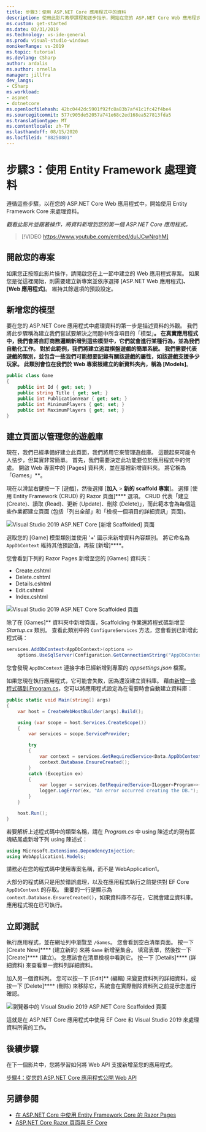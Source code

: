 ```yaml
---
title: 步驟3：使用 ASP.NET Core 應用程式中的資料
description: 使用此影片教學課程和逐步指示，開始在您的 ASP.NET Core Web 應用程式中使用 Entity Framework Core 處理資料。
ms.custom: get-started
ms.date: 03/31/2019
ms.technology: vs-ide-general
ms.prod: visual-studio-windows
monikerRange: vs-2019
ms.topic: tutorial
ms.devlang: CSharp
author: ardalis
ms.author: ornella
manager: jillfra
dev_langs:
- CSharp
ms.workload:
- aspnet
- dotnetcore
ms.openlocfilehash: 42bc0442dc5901f92fc8a83b7af41c1fc42f4be4
ms.sourcegitcommit: 577c905de52057a741e68c2ed168ea527813fda5
ms.translationtype: MT
ms.contentlocale: zh-TW
ms.lasthandoff: 08/15/2020
ms.locfileid: "88250801"
---
```

# <a name="step-3-work-with-data-using-entity-framework"></a>步驟3：使用 Entity Framework 處理資料

遵循這些步驟，以在您的 ASP.NET Core Web 應用程式中，開始使用 Entity Framework Core 來處理資料。

_觀看此影片並跟著操作，將資料新增到您的第一個 ASP.NET Core 應用程式。_

> [!VIDEO https://www.youtube.com/embed/dulJCwNrqhM]

## <a name="open-your-project"></a>開啟您的專案

如果您正按照此影片操作，請開啟您在上一節中建立的 Web 應用程式專案。 如果您是從這裡開始，則需要建立新專案並依序選擇 [ASP.NET Web 應用程式]****、[Web 應用程式]****。 維持其餘選項的預設設定。

## <a name="add-your-model"></a>新增您的模型

要在您的 ASP.NET Core 應用程式中處理資料的第一步是描述資料的外觀。 我們將此步驟稱為建立我們嘗試要解決之問題中所含項目的「模型」**。 在真實應用程式中，我們會將自訂商務邏輯新增到這些模型中，它們就會進行某種行為，並為我們自動化工作。 對於此範例，我們將建立追蹤棋盤遊戲的簡單系統。 我們需要代表遊戲的類別，並包含一些我們可能想要記錄有關該遊戲的屬性，如該遊戲支援多少玩家。 此類別會位在我們於 Web 專案根建立的新資料夾內，稱為 [Models]**。

```csharp
public class Game
{
    public int Id { get; set; }
    public string Title { get; set; }
    public int PublicationYear { get; set; }
    public int MinimumPlayers { get; set; }
    public int MaximumPlayers { get; set; }
}
```

## <a name="create-the-pages-to-manage-your-game-library"></a>建立頁面以管理您的遊戲庫

現在，我們已經準備好建立此頁面，我們將用它來管理遊戲庫。 這聽起來可能令人怯步，但其實非常簡單。 首先，我們需要決定此功能要位於應用程式中的何處。 開啟 Web 專案中的 [Pages] 資料夾，並在那裡新增資料夾。 將它稱為「Games」**。

現在以滑鼠右鍵按一下 [遊戲]，然後選擇 [**加入**  >  **新的 scaffold 專案**]。 選擇 [使用 Entity Framework (CRUD) 的 Razor 頁面]**** 選項。 CRUD 代表「建立 (Create)、讀取 (Read)、更新 (Update)、刪除 (Delete)」，而此範本會為每個這些作業都建立頁面 (包括「列出全部」和「檢視一個項目的詳細資訊」頁面)。

![Visual Studio 2019 ASP.NET Core [新增 Scaffolded] 頁面](media/vs-2019/vs2019-add-scaffold.png)

選取您的 [Game] 模型類別並使用 '+' 圖示來新增資料內容類別。 將它命名為 `AppDbContext` 維持其他預設值，再按 [新增]****。

您會看到下列的 Razor Pages 新增至您的 [Games] 資料夾：

- Create.cshtml
- Delete.cshtml
- Details.cshtml
- Edit.cshtml
- Index.cshtml

![Visual Studio 2019 ASP.NET Core Scaffolded 頁面](media/vs-2019/vs2019-scaffolded-pages.png)

除了在 [Games]** 資料夾中新增頁面，Scaffolding 作業還將程式碼新增至 *Startup.cs* 類別。 查看此類別中的 `ConfigureServices` 方法，您會看到已新增此程式碼：

```csharp
services.AddDbContext<AppDbContext>(options =>
    options.UseSqlServer(Configuration.GetConnectionString("AppDbContext")));
```

您會發現 `AppDbContext` 連接字串已經新增到專案的 *appsettings.json* 檔案。

如果您現在執行應用程式，它可能會失敗，因為還沒建立資料庫。 藉由[新增一些程式碼到 Program.cs](/aspnet/core/data/ef-rp/intro?view=aspnetcore-2.1&tabs=visual-studio#update-main)，您可以將應用程式設定為在需要時會自動建立資料庫：

```csharp
public static void Main(string[] args)
{
    var host = CreateWebHostBuilder(args).Build();

    using (var scope = host.Services.CreateScope())
    {
        var services = scope.ServiceProvider;

        try
        {
            var context = services.GetRequiredService<Data.AppDbContext>();
            context.Database.EnsureCreated();
        }
        catch (Exception ex)
        {
            var logger = services.GetRequiredService<ILogger<Program>>();
            logger.LogError(ex, "An error occurred creating the DB.");
        }
    }

    host.Run();
}
```

若要解析上述程式碼中的類型名稱，請在 *Program.cs* 中 using 陳述式的現有區塊結尾處新增下列 using 陳述式：

```csharp
using Microsoft.Extensions.DependencyInjection;
using WebApplication1.Models;
```

請務必在您的程式碼中使用專案名稱，而不是 WebApplication1。

大部分的程式碼只是用於錯誤處理，以及在應用程式執行之前提供對 EF Core `AppDbContext` 的存取。 重要的一行是顯示為 `context.Database.EnsureCreated()`，如果資料庫不存在，它就會建立資料庫。 應用程式現在已可執行。

## <a name="test-it-out"></a>立即測試

執行應用程式，並在網址列中瀏覽至 `/Games`。 您會看到空白清單頁面。 按一下 [Create New]**** \(建立新的\) 來將 `Game` 新增至集合。 填寫表單，然後按一下 [Create]**** \(建立\)。 您應該會在清單檢視中看到它。 按一下 [Details]**** \(詳細資料\) 來查看單一資料列詳細資料。

加入另一個資料列。 您可以按一下 [Edit]** \(編輯\) 來變更資料列的詳細資料，或按一下 [Delete]**** \(刪除\) 來移除它，系統會在實際刪除資料列之前提示您進行確認。

![瀏覽器中的 Visual Studio 2019 ASP.NET Core Scaffolded 頁面](media/vs-2019/vs2019-game-list.png)

這就是在 ASP.NET Core 應用程式中使用 EF Core 和 Visual Studio 2019 來處理資料所需的工作。

## <a name="next-steps"></a>後續步驟

在下一個影片中，您將學習如何將 Web API 支援新增至您的應用程式。

[步驟4：從您的 ASP.NET Core 應用程式公開 Web API](tutorial-aspnet-core-ef-step-04.md)

## <a name="see-also"></a>另請參閱

- [在 ASP.NET Core 中使用 Entity Framework Core 的 Razor Pages](/aspnet/core/data/ef-rp/intro?view=aspnetcore-2.1&tabs=visual-studio)
- [ASP.NET Core Razor 頁面與 EF Core](/aspnet/core/data/?view=aspnetcore-2.1)
